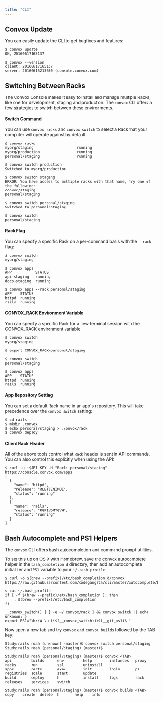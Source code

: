 ```yaml
---
title: "CLI"
---
```


## Convox Update

You can easily update the CLI to get bugfixes and features:

    $ convox update
    OK, 20160617165137

    $ convox --version
    client: 20160617165137
    server: 20160615213630 (console.convox.com)

## Switching Between Racks

The Convox Console makes it easy to install and manage multiple Racks, like one for development, staging and production. The `convox` CLI offers a few strategies to switch between these environments.

#### Switch Command

You can use `convox racks` and `convox switch` to select a Rack that your computer will operate against by default.

    $ convox racks
    myorg/staging                    running    
    myorg/production                 running    
    personal/staging                 running

    $ convox switch production
    Switched to myorg/production

    $ convox switch staging
    ERROR: You have access to multiple racks with that name, try one of the following:
    convox/staging
    personal/staging

    $ convox switch personal/staging
    Switched to personal/staging

    $ convox switch
    personal/staging

#### Rack Flag

You can specify a specific Rack on a per-command basis with the `--rack` flag:

    $ convox switch
    myorg/staging

    $ convox apps
    APP           STATUS 
    api-staging   running
    docs-staging  running

    $ convox apps --rack personal/staging
    APP    STATUS 
    httpd  running
    rails  running

#### CONVOX_RACK Environment Variable 

You can specify a specific Rack for a new terminal session with the CONVOX_RACK environment variable:

    $ convox switch
    myorg/staging

    $ export CONVOX_RACK=personal/staging

    $ convox switch
    personal/staging

    $ convox apps
    APP    STATUS 
    httpd  running
    rails  running

#### App Repository Setting

You can set a default Rack name in an app's repository. This will take precedence over the `convox switch` setting:

    $ cd rails
    $ mkdir .convox
    $ echo personal/staging > .convox/rack
    $ convox deploy

#### Client Rack Header

All of the above tools control what `Rack` header is sent in API commands. You can also control this explicitly when using the API:

    $ curl -u :$API_KEY -H "Rack: personal/staging" https://console.convox.com/apps
    [
      {
        "name": "httpd",
        "release": "RLBTJENIMQI",
        "status": "running"
      },
      {
        "name": "rails",
        "release": "RGPIVDMTGVH",
        "status": "running"
      }
    ]

## Bash Autocomplete and PS1 Helpers

The `convox` CLI offers bash autocompletion and command prompt utilities.

To set this up on OS X with Homebrew, save the convox autocomplete helper in the `bash_completion.d` directory, then add an autocomplete initializer and `PS1` variable to your `~/.bash_profile`:

    $ curl -o $(brew --prefix)/etc/bash_completion.d/convox https://raw.githubusercontent.com/codegangsta/cli/master/autocomplete/bash_autocomplete

    $ cat ~/.bash_profile
    if [ -f $(brew --prefix)/etc/bash_completion ]; then
        . $(brew --prefix)/etc/bash_completion
    fi

    __convox_switch() { [ -e ~/.convox/rack ] && convox switch || echo unknown; }
    export PS1="\h:\W \u (\$(__convox_switch))\$(__git_ps1)$ "


Now open a new tab and try `convox` and `convox builds` followed by the TAB key:
 
    Study:rails noah (unknown) (master)$ convox switch personal/staging
    Study:rails noah (personal/staging) (master)$ 

    Study:rails noah (personal/staging) (master)$ convox <TAB>
    api         builds      env         help        instances   proxy       racks       run         ssl         uninstall   
    apps        certs       exec        init        login       ps          registries  scale       start       update      
    build       deploy      h           install     logs        rack        releases    services    switch    

    Study:rails noah (personal/staging) (master)$ convox builds <TAB>
    copy    create  delete  h       help    info 